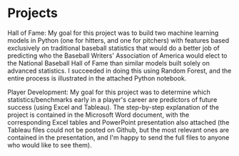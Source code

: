 # Projects
Hall of Fame:  My goal for this project was to build two machine learning models in Python (one for hitters, and one for pitchers) with features based exclusively on traditional baseball statistics that would do a better job of predicting who the Baseball Writers' Association of America would elect to the National Baseball Hall of Fame than similar models built solely on advanced statistics.  I succeeded in doing this using Random Forest, and the entire process is illustrated in the attached Python notebook.

Player Development:  My goal for this project was to determine which statistics/benchmarks early in a player's career are predictors of future success (using Excel and Tableau).  The step-by-step explanation of the project is contained in the Microsoft Word document, with the corresponding Excel tables and PowerPoint presentation also attached (the Tableau files could not be posted on Github, but the most relevant ones are contained in the presentation, and I'm happy to send the full files to anyone who would like to see them).
